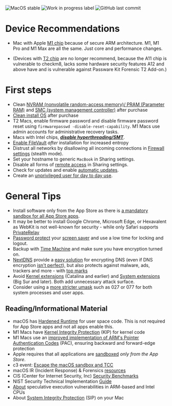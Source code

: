 ![MacOS stable](https://badgen.net/badge/icon/MacOS%20Monterey%2012.0.1?icon=apple&label) ![Work in progress label](https://img.shields.io/badge/-Work%20in%20Progress-yellowgreen) ![GitHub last commit](https://img.shields.io/github/last-commit/beerisgood/macOS_Hardening?label=last%20update%3A)

# Device Recommendations
- Mac with Apple [M1 chip](https://en.wikipedia.org/wiki/Apple_M1) because of secure ARM architecture. M1, M1 Pro and M1 Max are all the same. Just core and performance changes.
 
- (Devices with [T2 chip](https://support.apple.com/guide/security/secf020d1074/1/web/1) are no longer recommend, because the A11 chip is vulnerable to checkm8, lacks some hardware security features A12 and above have and is vulnerable against Passware Kit Forensic T2 Add-on.)


# First steps

- Clean [NVRAM (nonvolatile random-access memory)/ PRAM (Parameter RAM)](https://support.apple.com/en-us/HT204063) and [SMC (system management controller)](https://support.apple.com/en-us/HT201295) after purchase
- [Clean install OS](https://support.apple.com/en-us/HT204904) after purchase
- T2 Macs, enable firmware password and disable firmware password reset using `firmwarepasswd -disable-reset-capability`. M1 Macs use admin accounts for administrative recovery tasks.
- Macs with Intel chips, [***disable hyperthreading/SMT***](https://support.apple.com/en-us/HT210108).
- [Enable FileVault](https://support.apple.com/en-us/HT204837) _after_ installation for increased entropy
- Distrust all networks by disallowing all incoming connections in [Firewall settings](https://support.apple.com/en-us/HT201642) (stealth mode).
- Set your hostname to generic `MacBook` in Sharing settings.
- Disable all forms of [remote access](https://support.apple.com/guide/remote-desktop/enable-remote-management-apd8b1c65bd/mac) in Sharing settings.
- Check for updates and enable [automatic updates]((https://support.apple.com/guide/mac-help/get-macos-updates-mchlpx1065/mac)).
- Create an [unprivileged user for day to day use](https://help.apple.com/machelp/mac/10.12/index.html#/mh11389).

# General Tips
- Install software only from the App Store as there is [a mandatory sandbox for all App Store apps](https://developer.apple.com/documentation/security/app_sandbox).
- It may be better to install Google Chrome, Microsoft Edge, or Hexavalent as WebKit is not well-known for security - while only Safari supports [PrivateRelay](https://support.apple.com/en-us/HT212614)
- [Password protect](https://support.apple.com/guide/mac-help/require-a-password-after-waking-your-mac-mchlp2270/11.0/mac/11.0) your [screen saver](https://support.apple.com/guide/mac-help/use-a-screen-saver-mchl4b68853d/mac) and use a low time for locking and logout.
- Backup with [Time Machine](https://support.apple.com/en-us/HT201250) and make sure you have encryption turned on.
- [NextDNS](https://nextdns.io/?from=qvnr8eu8) provide a [easy solution](https://apple.nextdns.io/) for encrypting DNS (even if DNS encryption [isn't perfect](https://madaidans-insecurities.github.io/encrypted-dns.html)), but also protects against malware, ads, trackers and more - with [top marks](https://www.youtube.com/watch?v=wSAWCMTwPiU&t=1094s)
- Avoid [Kernel extensions](https://support.apple.com/guide/deployment-reference-macos/kernel-extensions-in-macos-apd37565d329/web) (Catalina and earlier) and [System extensions](https://support.apple.com/en-us/HT210999) (Big Sur and later). Both add unnecessary attack surface.
- Consider using a [more stricter umask](https://support.apple.com/en-us/HT201684) such as 027 or 077 for both system processes and user apps.

## Reading/Informational Material
- macOS has [Hardened Runtime](https://developer.apple.com/documentation/security/hardened_runtime) for user space code. This is not required for App Store apps and not all apps enable this.
- M1 Macs have [Kernel Integrity Protection](https://manuals.info.apple.com/MANUALS/1000/MA1902/en_US/apple-platform-security-guide.pdf#page=50) (KIP) for kernel code
- M1 Macs use an [improved implementation of ARM's Pointer Authentication Codes](https://developer.apple.com/documentation/security/preparing_your_app_to_work_with_pointer_authentication) (PAC), ensuring backward and forward-edge protection
- Apple requires that all applications are [sandboxed](https://developer.apple.com/documentation/security/app_sandbox) _only from the App Store_.
- c3 event: [Escape the macOS sandbox and TCC](https://media.ccc.de/v/rc3-10175-escape_the_macos_sandbox_and_tcc)
- macOS IR (Incident Response) & Forensics [resources](https://gist.github.com/0xmachos/6e8b813cffc2035914606bd4cda491d2)
- CIS (Center for Internet Security, Inc) [Security Benchmarks](https://www.cisecurity.org/benchmark/apple_os/)
- NIST Security Technical Implementation [Guide](https://ncp.nist.gov/checklist/976)
- [About](https://support.apple.com/en-us/HT208394) speculative execution vulnerabilities in ARM-based and Intel CPUs
- About [System Integrity Protection](https://support.apple.com/en-us/HT204899) (SIP) on your Mac
